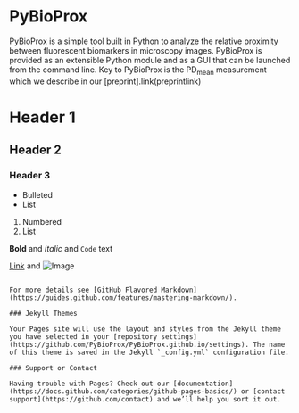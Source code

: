 # PyBioProx

PyBioProx is a simple tool built in Python to analyze the relative proximity between fluorescent biomarkers in microscopy images.
PyBioProx is provided as an extensible Python module and as a GUI that can be launched from the command line. Key to PyBioProx is the
PD<sub>mean</sub> measurement which we describe in our [preprint].link(preprintlink) 

# Header 1
## Header 2
### Header 3

- Bulleted
- List

1. Numbered
2. List

**Bold** and _Italic_ and `Code` text

[Link](url) and ![Image](src)
```

For more details see [GitHub Flavored Markdown](https://guides.github.com/features/mastering-markdown/).

### Jekyll Themes

Your Pages site will use the layout and styles from the Jekyll theme you have selected in your [repository settings](https://github.com/PyBioProx/PyBioProx.github.io/settings). The name of this theme is saved in the Jekyll `_config.yml` configuration file.

### Support or Contact

Having trouble with Pages? Check out our [documentation](https://docs.github.com/categories/github-pages-basics/) or [contact support](https://github.com/contact) and we’ll help you sort it out.
